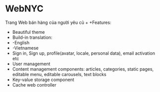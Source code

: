 # WebNYC
 Trang Web bán hàng của người yêu cũ
+
+Features:
+  Beautiful theme
+  Build-in translation:
+    -English
+    -Vietnamese
+  Sign in, Sign up, profile(avatar, locale, personal data), email activation etc
+  User management
+  Content management components: articles, categories, static pages, editable menu, editable carousels, text blocks
+  Key-value storage component
+  Cache web controller
